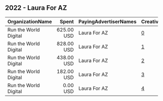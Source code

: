## 2022 - Laura For AZ 
|OrganizationName|Spent|PayingAdvertiserNames|CreativeUrls|Impressions|Genders|AgeBrackets|CountryCodes|BillingAddresses|CandidateBallotInformation|
|:---|---:|:---|:---|---:|:---|:---|:---|:---|:---|
|Run the World Digital|625.00 USD|Laura For AZ|[0](https://www.snap.com/political-ads/asset/dc5e60b113909225a440ed88260be5fa32f5fe527c6b5c6598dd2c945b5d3aa3?mediaType=mp4)|25,923||18+|united states|"1324 Spaight St,Madison,53703,US"|Laura Terech|
|Run the World Digital|828.00 USD|Laura For AZ|[1](https://www.snap.com/political-ads/asset/12a2e25af4021c6fc47e968b7f061d1d1203bb3a6403f1f0778860dda83b25c6?mediaType=mp4)|32,431||18+|united states|"1324 Spaight St,Madison,53703,US"|Laura Terech|
|Run the World Digital|438.00 USD|Laura For AZ|[2](https://www.snap.com/political-ads/asset/dc5e60b113909225a440ed88260be5fa32f5fe527c6b5c6598dd2c945b5d3aa3?mediaType=mp4)|19,162||18+|united states|"1324 Spaight St,Madison,53703,US"|Laura Terech|
|Run the World Digital|182.00 USD|Laura For AZ|[3](https://www.snap.com/political-ads/asset/1081f2ffdc3c237735996a09bfaadb12eb6d1496fe467c71f9f324b93037c37d?mediaType=mp4)|7,861||18+|united states|"1324 Spaight St,Madison,53703,US"|Laura Terech|
|Run the World Digital|0.00 USD|Laura For AZ|[4](https://www.snap.com/political-ads/asset/dc603d6059b57f064f2cea1e3dbe193ec35dfec7a57409185b432213a945960b?mediaType=mp4)|172||18+|united states|"1324 Spaight St,Madison,53703,US"|Laura Terech|
